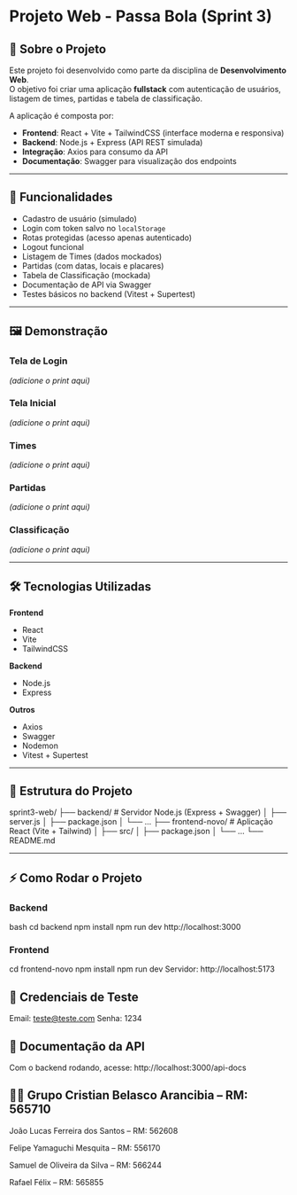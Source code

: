 # Projeto Web - Passa Bola (Sprint 3)

## 📌 Sobre o Projeto
Este projeto foi desenvolvido como parte da disciplina de **Desenvolvimento Web**.  
O objetivo foi criar uma aplicação **fullstack** com autenticação de usuários, listagem de times, partidas e tabela de classificação.

A aplicação é composta por:
- **Frontend**: React + Vite + TailwindCSS (interface moderna e responsiva)  
- **Backend**: Node.js + Express (API REST simulada)  
- **Integração**: Axios para consumo da API  
- **Documentação**: Swagger para visualização dos endpoints  

---

## 🚀 Funcionalidades
- Cadastro de usuário (simulado)  
- Login com token salvo no `localStorage`  
- Rotas protegidas (acesso apenas autenticado)  
- Logout funcional  
- Listagem de Times (dados mockados)  
- Partidas (com datas, locais e placares)  
- Tabela de Classificação (mockada)  
- Documentação de API via Swagger  
- Testes básicos no backend (Vitest + Supertest)  

---

## 🖼️ Demonstração

### Tela de Login
*(adicione o print aqui)*

### Tela Inicial
*(adicione o print aqui)*

### Times
*(adicione o print aqui)*

### Partidas
*(adicione o print aqui)*

### Classificação
*(adicione o print aqui)*

---

## 🛠️ Tecnologias Utilizadas
**Frontend**  
- React  
- Vite  
- TailwindCSS  

**Backend**  
- Node.js  
- Express  

**Outros**  
- Axios  
- Swagger  
- Nodemon  
- Vitest + Supertest  

---

## 📂 Estrutura do Projeto
sprint3-web/
├── backend/ # Servidor Node.js (Express + Swagger)
│ ├── server.js
│ ├── package.json
│ └── ...
├── frontend-novo/ # Aplicação React (Vite + Tailwind)
│ ├── src/
│ ├── package.json
│ └── ...
└── README.md

---

## ⚡ Como Rodar o Projeto

### Backend
bash
cd backend
npm install
npm run dev
 http://localhost:3000

### Frontend
cd frontend-novo
npm install
npm run dev
Servidor: http://localhost:5173


## 🔑 Credenciais de Teste
Email: teste@teste.com
Senha: 1234


## 📘 Documentação da API

Com o backend rodando, acesse:
http://localhost:3000/api-docs

## 👨‍💻 Grupo Cristian Belasco Arancibia – RM: 565710

João Lucas Ferreira dos Santos – RM: 562608

Felipe Yamaguchi Mesquita – RM: 556170

Samuel de Oliveira da Silva – RM: 566244

Rafael Félix – RM: 565855
